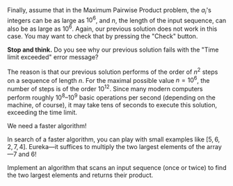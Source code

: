 Finally, assume that in the Maximum Pairwise Product problem,
the $a_i$'s integers can be as large as $10^6$,
and $n$, the length of the input sequence, can also
be as large as $10^6$.
Again, our previous
solution does not work in this case.
You may want to check that
by pressing the "Check" button.

**Stop and think.** Do you see why our previous solution fails
with the "Time limit exceeded" error message?

The reason is that our previous solution performs of the order of
$n^2$ steps on a sequence of length $n$.
For the maximal possible value $n=10^6$,
the number of steps is of the order $10^{12}$.
Since many modern computers perform roughly $10^8$–$10^9$
basic operations per second (depending on the machine, of course),
it may take tens of seconds to execute this solution,
exceeding the time limit.

We need a faster algorithm!

In search of a faster algorithm, you can play with small examples like
$[5,6,2,7,4]$. Eureka—it suffices to multiply the two largest elements
of the array—7 and 6!

Implement an algorithm that scans an input sequence (once or twice)
to find the two largest elements and returns their product.